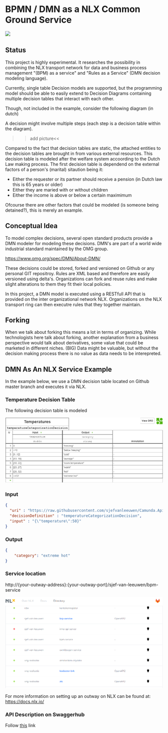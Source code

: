 # BPMN / DMN as a NLX Common Ground Service
![](https://directory.nlx.io/static/media/logo.325e26d6.svg)

## Status

This project is highly experimental. It researches the possibility in combining the NLX transport network for data and business process management "(BPM) as a service" and "Rules as a Service" (DMN decision modeling language).

Currently, single table Decision models are supported, but the programming model should be able to easily extend to Decision Diagrams containing multiple decision tables that interact with each other.

Though, not included in the example, consider the following diagram (in dutch)

A decision might involve multiple steps (each step is a decision table within the diagram).

>>add picture<<

Compared to the fact that decision tables are static, the attached entities to the decision tables are brought in from various external resources. This decision table is modeled after the welfare system accoording to the Dutch Law making process. The first decision table is dependend on the external factors of a person's (marital) sitaution being it:

* Either the requester or its partner should receive a pension (in Dutch law this is 65 years or older)
* Either they are maried with or without children
* Either the income is above or below a certain maximimum

Ofcourse there are other factors that could be modeled (is someone being detained?), this is merely an example.

## Conceptual Idea

To model complex decisions, several open standard products provide a DMN modeler for modeling these decisions. DMN's are part of a world wide industrial standard maintained by the OMG group.

https://www.omg.org/spec/DMN/About-DMN/

These decisions could be stored, forked and versioned on Github or any personal GIT repositroy. Rules are XML based and therefore are easily versioned using delta's. Organizations can fork and reuse rules and make slight alterations to them they fit their local policies.

In this project, a DMN model is executed using a RESTfull API that is provided on the inter organizational network NLX. Organizations on the NLX transport ring can then executre rules that they together maintain.

## Forking

When we talk about forking this means a lot in terms of organizing. While technologists here talk about forking, another explanation from a business perspective would talk about derivatives, some value that could be marketed in different niches. (BIG) Data might be valuable, but without the decision making process there is no value as data needs to be interepreted.

## DMN As An NLX Service Example

In the example below, we use a DMN decision table located on Github master branch and executes it via NLX.

### Temperature Decision Table

The following decision table is modeled

![temperature](./doc/temperature.dmn.png)

### Input

```json
{
  "uri" : "https://raw.githubusercontent.com/sjefvanleeuwen/Camunda.Api.Client/master/Camunda.Nlx.Service/doc/temperatureCategorizationDecision.dmn",
  "decisionDefinition" : "temperatureCategorizationDecision",
  "input" : "{\"temperature\":50}"
}
```

### Output

```json
{
    "category": "extreme hot"
}

```

### Service location

http://{your-outway-address}:{your-outway-port}/sjef-van-leeuwen/bpm-service

![nlx-directory](./doc/nlx-directory.png)

For more information on setting up an outway on NLX can be found at:
https://docs.nlx.io/

### API Description on Swaggerhub

Follow [this](https://petstore.swagger.io/?url=https://raw.githubusercontent.com/sjefvanleeuwen/Camunda.Api.Client/master/Camunda.Nlx.Service/doc/swagger.json) link
